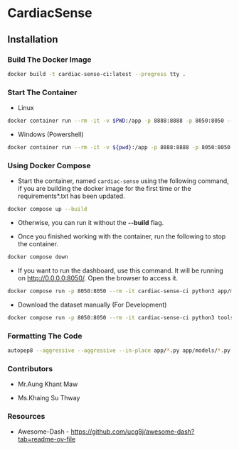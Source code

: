 # CardiacSense

## Installation

### Build The Docker Image

```bash
docker build -t cardiac-sense-ci:latest --progress tty .
```

### Start The Container

* Linux

```bash
docker container run --rm -it -v $PWD:/app -p 8888:8888 -p 8050:8050 --name cardiac-sense cardiac-sense-ci:latest bash
```

* Windows (Powershell)

```bash
docker container run --rm -it -v ${pwd}:/app -p 8888:8888 -p 8050:8050 --name cardiac-sense cardiac-sense-ci:latest bash
```

### Using Docker Compose

* Start the container, named ``cardiac-sense`` using the following command, if you are building the docker image for the first time or the requirements*.txt has been updated.

```bash
docker compose up --build
```

* Otherwise, you can run it without the **--build** flag.

* Once you finished working with the container, run the following to stop the container.

```bash
docker compose down
```

* If you want to run the dashboard, use this command.
It will be running on <http://0.0.0.0:8050/>. Open the browser to access it.

```bash
docker compose run -p 8050:8050 --rm -it cardiac-sense-ci python3 app/main.py
```

* Download the dataset manually (For Development)

```bash
docker compose run -p 8050:8050 --rm -it cardiac-sense-ci python3 tools/dataset_downloader.py
```

### Formatting The Code

```bash
autopep8 --aggressive --aggressive --in-place app/*.py app/models/*.py app/views/*.py -v
```

### Contributors

* Mr.Aung Khant Maw

* Ms.Khaing Su Thway

### Resources

* Awesome-Dash - <https://github.com/ucg8j/awesome-dash?tab=readme-ov-file>
